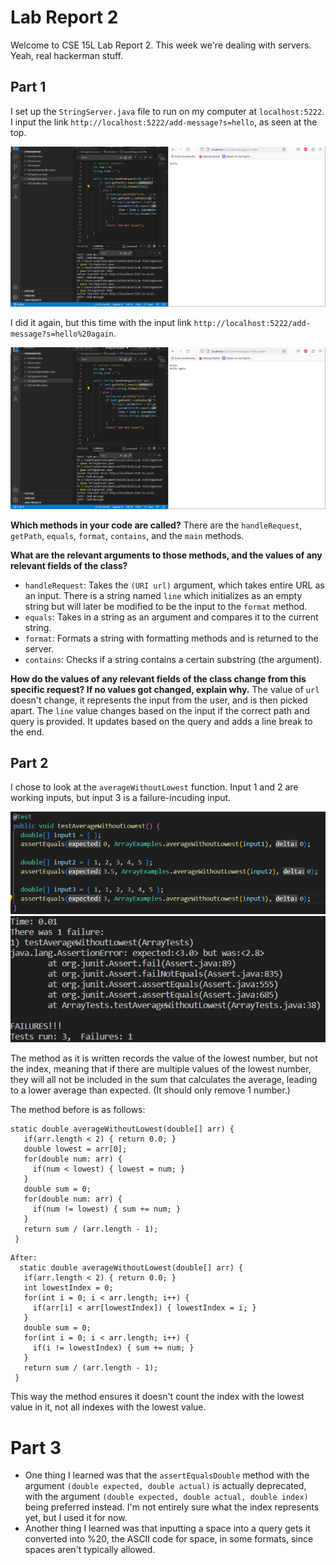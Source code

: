 # Lab Report 2
Welcome to CSE 15L Lab Report 2. This week we're dealing with servers. Yeah, real hackerman stuff. 

## Part 1
I set up the `StringServer.java` file to run on my computer at `localhost:5222`. I input the link `http://localhost:5222/add-message?s=hello`, as seen at the top.

![Image](Lab2sc1.PNG)

I did it again, but this time with the input link `http://localhost:5222/add-message?s=hello%20again`.

![Image](Lab2sc2.PNG)

**Which methods in your code are called?**
There are the `handleRequest`, `getPath`, `equals`, `format`, `contains`, and the `main` methods. 

**What are the relevant arguments to those methods, and the values of any relevant fields of the class?**
* `handleRequest`: Takes the `(URI url)` argument, which takes entire URL as an input. There is a string named `line` which initializes as an empty string but will later be modified to be the input to the `format` method. 
* `equals`: Takes in a string as an argument and compares it to the current string.
* `format`: Formats a string with formatting methods and is returned to the server.
* `contains`: Checks if a string contains a certain substring (the argument).

**How do the values of any relevant fields of the class change from this specific request? If no values got changed, explain why.**
The value of `url` doesn't change, it represents the input from the user, and is then picked apart.
The `line` value changes based on the input if the correct path and query is provided. It updates based on the query and adds a line break to the end. 

## Part 2
I chose to look at the `averageWithoutLowest` function. 
Input 1 and 2 are working inputs, but input 3 is a failure-incuding input.

![Image](Lab2sc3.PNG)
![Image](Lab2sc4.PNG)

The method as it is written records the value of the lowest number, but not the index, meaning that if there are multiple values of the lowest number, they will all not be included in the sum that calculates the average, leading to a lower average than expected. (It should only remove 1 number.)

The method before is as follows: 
 ```
 static double averageWithoutLowest(double[] arr) {
    if(arr.length < 2) { return 0.0; }
    double lowest = arr[0];
    for(double num: arr) {
      if(num < lowest) { lowest = num; }
    }
    double sum = 0;
    for(double num: arr) {
      if(num != lowest) { sum += num; }
    }
    return sum / (arr.length - 1);
  }
 ```
 ```
 After: 
   static double averageWithoutLowest(double[] arr) {
    if(arr.length < 2) { return 0.0; }
    int lowestIndex = 0;
    for(int i = 0; i < arr.length; i++) {
      if(arr[i] < arr[lowestIndex]) { lowestIndex = i; }
    }
    double sum = 0;
    for(int i = 0; i < arr.length; i++) {
      if(i != lowestIndex) { sum += num; }
    }
    return sum / (arr.length - 1);
  }
```
This way the method ensures it doesn't count the index with the lowest value in it, not all indexes with the lowest value. 

# Part 3
* One thing I learned was that the `assertEqualsDouble` method with the argument `(double expected, double actual)` is actually deprecated, with the argument `(double expected, double actual, double index)` being preferred instead. I'm not entirely sure what the index represents yet, but I used it for now. 
* Another thing I learned was that inputting a space into a query gets it converted into %20, the ASCII code for space, in some formats, since spaces aren't typically allowed. 
